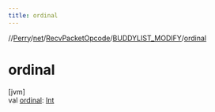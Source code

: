 ```yaml
---
title: ordinal
---
```

//[Perry](../../../../index.html)/[net](../../index.html)/[RecvPacketOpcode](../index.html)/[BUDDYLIST_MODIFY](index.html)/[ordinal](ordinal.html)



# ordinal



[jvm]\
val [ordinal](ordinal.html): [Int](https://kotlinlang.org/api/latest/jvm/stdlib/kotlin/-int/index.html)




